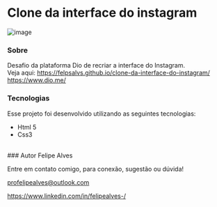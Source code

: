 # Clone da interface do instagram
![image](https://user-images.githubusercontent.com/78622458/179283963-9f191349-10dd-48fd-a8ac-f64a7b75c9a7.png)

### Sobre
Desafio da plataforma Dio de recriar a interface do Instagram.
<br/>
Veja aqui: https://felpsalvs.github.io/clone-da-interface-do-instagram/
<br/>
https://www.dio.me/

### Tecnologias
Esse projeto foi desenvolvido utilizando as seguintes tecnologias:

+ Html 5
+ Css3
 <br/>
### Autor
Felipe Alves <br/>

Entre em contato comigo, para conexão, sugestão ou dúvida! <br/>

profelipealves@outlook.com <br/>

https://www.linkedin.com/in/felipealves-/
